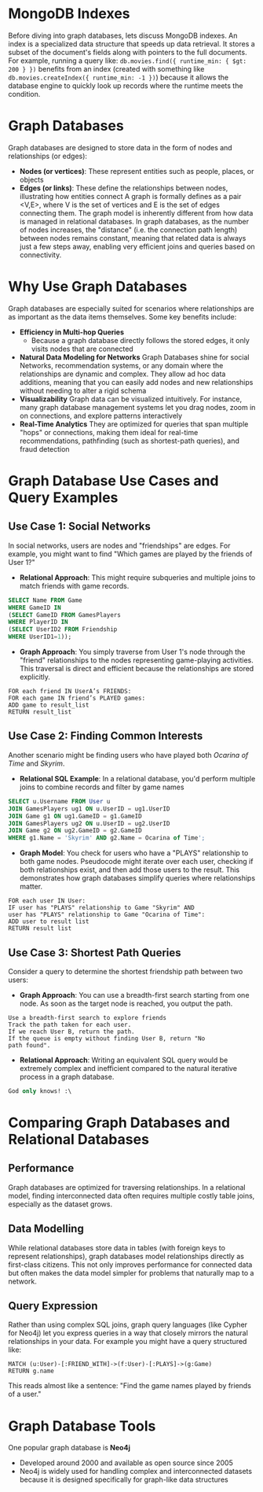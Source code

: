 # MongoDB Indexes
Before diving into graph databases, lets discuss MongoDB indexes.
An index is a specialized data structure that speeds up data retrieval. It stores a subset of the document's fields along with pointers to the full documents. For example, running a query like: `db.movies.find({ runtime_min: { $gt: 200 } })` benefits from an index (created with something like `db.movies.createIndex({ runtime_min: -1 })`) because it allows the database engine to quickly look up records where the runtime meets the condition. 

# Graph Databases
Graph databases are designed to store data in the form of nodes and relationships (or edges):
- **Nodes (or vertices)**: These represent entities such as people, places, or objects
- **Edges (or links)**: These define the relationships between nodes, illustrating how entities connect
A graph is formally defines as a pair <V,E>, where V is the set of vertices and E is the set of edges connecting them.
The graph model is inherently different from how data is managed in relational databases. In graph databases, as the number of nodes increases, the "distance" (i.e. the connection path length) between nodes remains constant, meaning that related data is always just a few steps away, enabling very efficient joins and queries based on connectivity.
# Why Use Graph Databases
Graph databases are especially suited for scenarios where relationships are as important as the data items themselves. Some key benefits include:
- **Efficiency in Multi-hop Queries**
	- Because a graph database directly follows the stored edges, it only visits nodes that are connected
- **Natural Data Modeling for Networks**
	Graph Databases shine for social Networks, recommendation systems, or any domain where the relationships are dynamic and complex. They allow ad hoc data additions, meaning that you can easily add nodes and new relationships without needing to alter a rigid schema
- **Visualizability**
	Graph data can be visualized intuitively. For instance, many graph database management systems let you drag nodes, zoom in on connections, and explore patterns interactively
- **Real-Time Analytics**
	They are optimized for queries that span multiple "hops" or connections, making them ideal for real-time recommendations, pathfinding (such as shortest-path queries), and fraud detection
# Graph Database Use Cases and Query Examples
## Use Case 1: Social Networks
In social networks, users are nodes and "friendships" are edges. For example, you might want to find "Which games are played by the friends of User 1?"
- **Relational Approach**: This might require subqueries and multiple joins to match friends with game records.
```SQL
SELECT Name FROM Game  
WHERE GameID IN  
(SELECT GameID FROM GamesPlayers  
WHERE PlayerID IN  
(SELECT UserID2 FROM Friendship  
WHERE UserID1=1));  
```
- **Graph Approach**: You simply traverse from User 1's node through the "friend" relationships to the nodes representing game-playing activities. This traversal is direct and efficient because the relationships are stored explicitly.

```Pseudocode
FOR each friend IN UserA’s FRIENDS:  
FOR each game IN friend’s PLAYED games:  
ADD game to result_list  
RETURN result_list
```
## Use Case 2: Finding Common Interests
Another scenario might be finding users who have played both *Ocarina of Time* and *Skyrim*.
- **Relational SQL Example**: In a relational database, you'd perform multiple joins to combine records and filter by game names
```SQL
SELECT u.Username FROM User u  
JOIN GamesPlayers ug1 ON u.UserID = ug1.UserID  
JOIN Game g1 ON ug1.GameID = g1.GameID  
JOIN GamesPlayers ug2 ON u.UserID = ug2.UserID  
JOIN Game g2 ON ug2.GameID = g2.GameID  
WHERE g1.Name = 'Skyrim' AND g2.Name = Ocarina of Time';
```
- **Graph Model**: You check for users who have a "PLAYS" relationship to both game nodes. Pseudocode might iterate over each user, checking if both relationships exist, and then add those users to the result. This demonstrates how graph databases simplify queries where relationships matter. 
```Pseudocode
FOR each user IN User:  
IF user has "PLAYS" relationship to Game "Skyrim" AND  
user has "PLAYS" relationship to Game "Ocarina of Time":  
ADD user to result list  
RETURN result list
```
## Use Case 3: Shortest Path Queries
Consider a query to determine the shortest friendship path between two users:
- **Graph Approach**: You can use a breadth-first search starting from one node. As soon as the target node is reached, you output the path.
```Pseudocode
Use a breadth-first search to explore friends  
Track the path taken for each user.  
If we reach User B, return the path.  
If the queue is empty without finding User B, return "No  
path found".
```
- **Relational Approach**: Writing an equivalent SQL query would be extremely complex and inefficient compared to the natural iterative process in a graph database.
```SQL
God only knows! :\  
```
# Comparing Graph Databases and Relational Databases
## Performance
Graph databases are optimized for traversing relationships. In a relational model, finding interconnected data often requires multiple costly table joins, especially as the dataset grows.
## Data Modelling
While relational databases store data in tables (with foreign keys to represent relationships), graph databases model relationships directly as first-class citizens. This not only improves performance for connected data but often makes the data model simpler for problems that naturally map to a network.
## Query Expression
Rather than using complex SQL joins, graph query languages (like Cypher for Neo4j) let you express queries in a way that closely mirrors the natural relationships in your data. For example you might have a query structured like:
```Cypher
MATCH (u:User)-[:FRIEND_WITH]->(f:User)-[:PLAYS]->(g:Game)  
RETURN g.name
```
This reads almost like a sentence: "Find the game names played by friends of a user."
# Graph Database Tools
One popular graph database is **Neo4j**
- Developed around 2000 and available as open source since 2005
- Neo4j is widely used for handling complex and interconnected datasets because it is designed specifically for graph-like data structures
